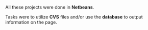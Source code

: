 All these projects were done in <b>Netbeans</b>.

Tasks were to utilize <b>CVS</b> files and/or use the <b>database</b> to output information on the page.
 
